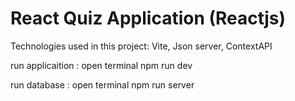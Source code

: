 # React Quiz Application (Reactjs)

Technologies used in this project: Vite, Json server, ContextAPI

run applicaition :
open terminal
npm run dev

run database :
open terminal
npm run server
